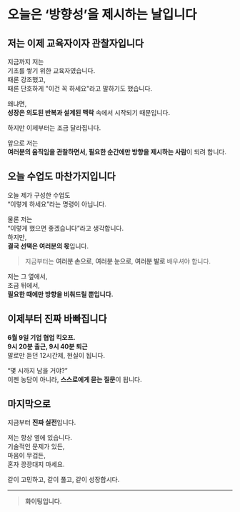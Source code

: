 # 오늘은 ‘방향성’을 제시하는 날입니다

## 저는 이제 교육자이자 **관찰자**입니다

지금까지 저는  
기초를 쌓기 위한 교육자였습니다.  
때론 강조했고,  
때론 단호하게 "이건 꼭 하세요"라고 말하기도 했습니다.

왜냐면,  
**성장은 의도된 반복과 설계된 맥락** 속에서 시작되기 때문입니다.

하지만 이제부터는 조금 달라집니다.

앞으로 저는  
**여러분의 움직임을 관찰하면서, 필요한 순간에만 방향을 제시하는 사람**이 되려 합니다.

## 오늘 수업도 마찬가지입니다

오늘 제가 구성한 수업도  
“이렇게 하세요”라는 명령이 아닙니다.

물론 저는  
“이렇게 했으면 좋겠습니다”라고 생각합니다.  
하지만,  
**결국 선택은 여러분의 몫**입니다.

> 지금부터는 **여러분 손으로**,
> **여러분 눈으로**,
> **여러분 발로**
> 배우셔야 합니다.

저는 그 옆에서,  
조금 뒤에서,  
**필요한 때에만 방향을 비춰드릴 뿐입니다.**

## 이제부터 진짜 바빠집니다

**6월 9일 기업 협업 킥오프.**  
**9시 20분 출근, 9시 40분 퇴근**  
말로만 듣던 12시간제, 현실이 됩니다.

“몇 시까지 남을 거야?”  
이젠 농담이 아니라, **스스로에게 묻는 질문**이 됩니다.

## 마지막으로

지금부터 **진짜 실전**입니다.

저는 항상 옆에 있습니다.  
기술적인 문제가 있든,  
마음이 무겁든,  
혼자 끙끙대지 마세요.

같이 고민하고,
같이 풀고,
같이 성장합시다.

---

> **화이팅입니다.**
